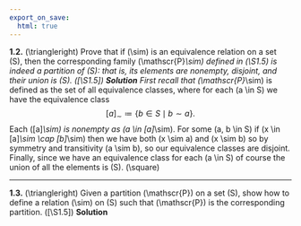 ```yaml
---
export_on_save:
  html: true
---
```

<style>
.katex-display { overflow: auto hidden }
</style>
**1.2.**  \(\triangleright\) Prove that if \(\sim\) is an equivalence relation on a set \(S\), then the corresponding family \(\mathscr{P}_\sim\) defined in \(\S1.5\) is indeed a partition of \(S\): that is, its elements are nonempty, disjoint, and their union is \(S\). \([\S1.5]\)
**Solution**
First recall that \(\mathscr{P}_\sim\) is defined as the set of all equivalence classes, where for each \(a \in S\) we have the equivalence class
$$
[a]_\sim \coloneqq \{b \in S \mid b \sim a\} .
$$
Each \([a]_\sim\) is nonempty as \(a \in [a]_\sim\). For some \(a, b \in S\) if \(x \in [a]_\sim \cap [b]_\sim\) then we have both \(x \sim a\) and \(x \sim b\) so by symmetry and transitivity \(a \sim b\), so our equivalence classes are disjoint. Finally, since we have an equivalence class for each \(a \in S\) of course the union of all the elements is \(S\). \(\square\)
****
**1.3.** \(\triangleright\) Given a partition \(\mathscr{P}\) on a set \(S\), show how to define a relation \(\sim\) on \(S\) such that \(\mathscr{P}\) is the corresponding partition. \([\S1.5]\)
**Solution**